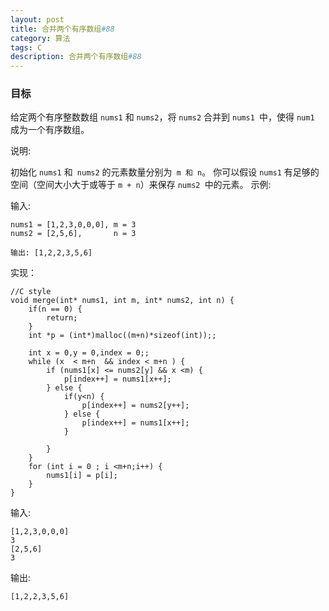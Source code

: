 ```yaml
---
layout: post
title: 合并两个有序数组#88
category: 算法
tags: C
description: 合并两个有序数组#88
--- 
```


### 目标

给定两个有序整数数组 `nums1` 和 `nums2`，将 `nums2` 合并到 `nums1 `中，使得 `num1` 成为一个有序数组。

说明:

初始化 `nums1` 和` nums2` 的元素数量分别为` m 和 n`。
你可以假设 `nums1` 有足够的空间（空间大小大于或等于 `m + n`）来保存 `nums2 `中的元素。
示例:

输入:

	nums1 = [1,2,3,0,0,0], m = 3
	nums2 = [2,5,6],       n = 3
	
	输出: [1,2,2,3,5,6]

实现：

	//C style
	void merge(int* nums1, int m, int* nums2, int n) {
	    if(n == 0) {
	        return;
	    }
	    int *p = (int*)malloc((m+n)*sizeof(int));;
	
	    int x = 0,y = 0,index = 0;;
	    while (x  < m+n  && index < m+n ) {
	        if (nums1[x] <= nums2[y] && x <m) {
	            p[index++] = nums1[x++];
	        } else {
	            if(y<n) {
	                p[index++] = nums2[y++];
	            } else {
	                p[index++] = nums1[x++];
	            }
	
	        }
	    }
	    for (int i = 0 ; i <m+n;i++) {
	        nums1[i] = p[i];
	    }
	}



输入:

	[1,2,3,0,0,0]
	3
	[2,5,6]
	3
	
输出:

	[1,2,2,3,5,6]

